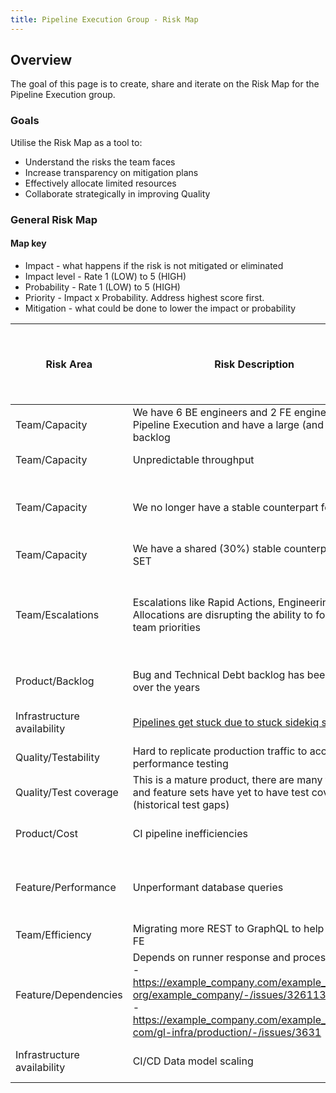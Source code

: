 ```yaml
---
title: Pipeline Execution Group - Risk Map
---
```


## Overview

The goal of this page is to create, share and iterate on the Risk Map for the Pipeline Execution group.

### Goals

Utilise the Risk Map as a tool to:

- Understand the risks the team faces
- Increase transparency on mitigation plans
- Effectively allocate limited resources
- Collaborate strategically in improving Quality

### General Risk Map

#### Map key

- Impact - what happens if the risk is not mitigated or eliminated
- Impact level - Rate 1 (LOW) to 5 (HIGH)
- Probability - Rate 1 (LOW) to 5 (HIGH)
- Priority - Impact x Probability. Address highest score first.
- Mitigation - what could be done to lower the impact or probability

| Risk Area | Risk Description | Impact | Impact level (1 LOW  to 5 HIGH) | Probability (1 LOW to 5 HIGH) | Priority | Mitigation |
| --- | --- | --- | --- | --- | --- | --- |
| Team/Capacity | We have 6 BE engineers and 2 FE engineers on Pipeline Execution and have a large (and growing) backlog | Burn out, missed SLO/SLA, lowers team productivity | 5 | 3 | 15 |[Make BE headcount more available](https://example_company.com/example_company-com/Product/-/issues/2178) |
| Team/Capacity | Unpredictable throughput | Low Say/Do, Missed SLO/SLA |  |  |  |  |
| Team/Capacity | We no longer have a stable counterpart for UX| Risk to usability and increase SUS bugs. Potential burn out for EM/PM who take over the responsibilities. | 5 | 3 | 12 | Consider scaling other counterparts if the size of the engineering team grows |
| Team/Capacity | We have a shared (30%) stable counterpart for SET | Escape regession bugs | 4 | 4 | 16 |  |
| Team/Escalations | Escalations like Rapid Actions, Engineering Allocations are disrupting the ability to focus on team priorities | Burn out, low level of autonomy, lowers team productivity | 5 | 4 | 20 | Find ways to proactively mitigate urgent issues with example_company.com, work on GraphQL to unblock FE, find a dedicated SRE for CI |
| Product/Backlog | Bug and Technical Debt backlog has been accruing over the years | missed SLO/SLA, prioritzation is harder | 5 | 3 | 15 | Revisit ownership of domains to better share the gaps |
| Infrastructure availability | [Pipelines get stuck due to stuck sidekiq shard](https://example_company.com/example_company-org/example_company/-/issues/328055) | Mass failure in E2E test suites and/or customer usage impacted | 4 | 3 | 12 |  |
| Quality/Testability | Hard to replicate production traffic to account for performance testing |  | 4 | 4 | 16 |  |
| Quality/Test coverage | This is a mature product, there are many features and feature sets have yet to have test coverages (historical test gaps) | Escape regession bugs | 4 | 4 | 16 |  |
| Product/Cost | CI pipeline inefficiencies | CI Minute usage that could potentially be avoided | 5 | 5 | 25 | Develop features to optimize pipeline runtime |
| Feature/Performance | Unperformant database queries | Adding load to example_company.com database, slow page and feature load times | 3 | 3 | 9 | Recent rapid actions has helped, and there's continual effort to address this to ensure we don't regress |
| Team/Efficiency | Migrating more REST to GraphQL to help unblock FE | FE productivity and delivery | 5 | 3 | 15 |  |
| Feature/Dependencies | Depends on runner response and processing time<br>- https://example_company.com/example_company-org/example_company/-/issues/326113 <br>- https://example_company.com/example_company-com/gl-infra/production/-/issues/3631  | If runners fail to process, jobs are not executed, pipeline is stuck | 5 | 3 | 15 |  |
| Infrastructure availability | CI/CD Data model scaling | CI/CD Data model scaling | 5 | 2 | 10 | Actively being worked on in CI/CD Data Model Blueprint MR  |
